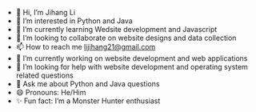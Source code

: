 - 👋 Hi, I’m Jihang Li 
- 👀 I’m interested in Python and Java
- 🌱 I’m currently learning Wedsite development and Javascript
- 💞️ I’m looking to collaborate on website designs and data collection
- 📫 How to reach me lijihang21@gmail.com
- 🔭 I’m currently working on website development and web applications
- 🤔 I’m looking for help with website development and operating system related questions
- 💬 Ask me about Python and Java questions
- 😄 Pronouns: He/Him
- ✨ Fun fact: I’m a Monster Hunter enthusiast

<!---
JihangLi1121/JihangLi1121 is a ✨ special ✨ repository because its `README.md` (this file) appears on your GitHub profile.
You can click the Preview link to take a look at your changes.
--->
